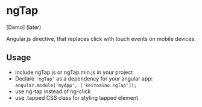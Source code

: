 # ngTap

[Demo] (later)

Angular.js directive, that replaces click with touch events on mobile devices.

Usage
-----
* include ngTap.js or ngTap.min.js in your project
* Declare `'ngTap'` as a dependency for your angular app: `angular.module('myApp', ['keitoaino.ngTap']);`
* use ng-tap instead of ng-click
* use .tapped CSS class for styling tapped element
